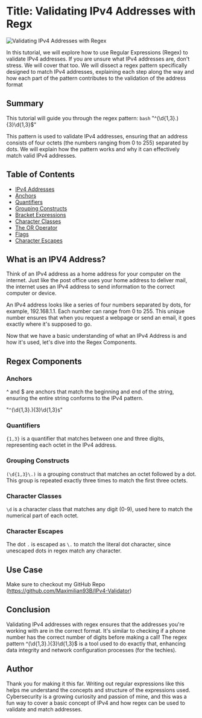 # Title: Validating IPv4 Addresses with Regx 

![Validating IPv4 Addresses with Regex](./images//Toolbaricon_RegEx.svg.png)


In this tutorial, we will explore how to use Regular Expressions (Regex) to validate IPv4 addresses. If you are unsure what IPv4 addresses are, don't stress. We will cover that too. We will dissect a regex pattern specifically designed to match IPv4 addresses, explaining each step along the way and how each part of the pattern contributes to the validation of the address format


## Summary 

This tutorial will guide you through the regex pattern:
``bash``
"^(\d{1,3}\.){3}\d{1,3}$" 

This pattern is used to validate IPv4 addresses, ensuring that an address consists of four octets (the numbers ranging from 0 to 255) separated by dots. We will explain how the pattern works and why it can effectively match valid IPv4 addresses.


## Table of Contents
- [IPv4 Addresses](#IPv4)
- [Anchors](#anchors)
- [Quantifiers](#quantifiers)
- [Grouping Constructs](#grouping-constructs)
- [Bracket Expressions](#bracket-expressions)
- [Character Classes](#character-classes)
- [The OR Operator](#the-or-operator)
- [Flags](#flags)
- [Character Escapes](#character-escapes)

## What is an IPV4 Address?

Think of an IPv4 address as a home address for your computer on the internet. Just like the post office uses your home address to deliver mail, the internet uses an IPv4 address to send information to the correct computer or device.

An IPv4 address looks like a series of four numbers separated by dots, for example, 192.168.1.1. Each number can range from 0 to 255. This unique number ensures that when you request a webpage or send an email, it goes exactly where it's supposed to go.

Now that we have a basic understanding of what an IPv4 Address is and how it's used, let's dive into the Regex Components.

## Regex Components

### Anchors 
^ and $ are anchors that match the beginning and end of the string, ensuring the entire string conforms to the IPv4 pattern.

 "`^`(\d{1,3}\.){3}\d{1,3}`$`"

### Quantifiers 

`{1,3}` is a quantifier that matches between one and three digits, representing each octet in the IPv4 address.

### Grouping Constructs

`(\d{1,3}\.)` is a grouping construct that matches an octet followed by a dot. This group is repeated exactly three times to match the first three octets.

### Character Classes 

`\d` is a character class that matches any digit (0-9), used here to match the numerical part of each octet.


### Character Escapes 

The dot `.` is escaped as `\.` to match the literal dot character, since unescaped dots in regex match any character.

## Use Case 

Make sure to checkout my GitHub Repo (https://github.com/Maximilian93B/IPv4-Validator)



## Conclusion 

Validating IPv4 addresses with regex ensures that the addresses you're working with are in the correct format. It's similar to checking if a phone number has the correct number of digits before making a call! The regex pattern ^(\d{1,3}\.){3}\d{1,3}$ is a tool used to do exactly that, enhancing data integrity and network configuration processes (for the techies).

## Author 

Thank you for making it this far. Writing out regular expressions like this helps me understand the concepts and structure of the expressions used. Cybersecurity is a growing curiosity and passion of mine, and this was a fun way to cover a basic concept of IPv4 and how regex can be used to validate and match addresses.
